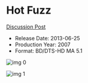 # Hot Fuzz

[Discussion Post](https://www.avsforum.com/threads/bass-eq-for-filtered-movies.2995212/post-58015214)

* Release Date: 2013-06-25
* Production Year: 2007
* Format: BD/DTS-HD MA 5.1

![img 0](https://i.imgur.com/9QQ7jnw.jpg)

![img 1](https://i.imgur.com/5PdxEUY.png)

